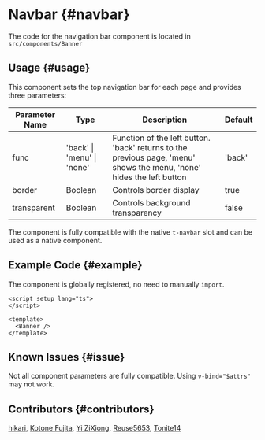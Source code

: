 # Navbar {#navbar}

The code for the navigation bar component is located in `src/components/Banner`

## Usage {#usage}

This component sets the top navigation bar for each page and provides three parameters:

| Parameter Name | Type                        | Description                                                                 | Default |
| -------------- | --------------------------- | --------------------------------------------------------------------------- | ------- |
| func           | 'back' \| 'menu' \| 'none' | Function of the left button. 'back' returns to the previous page, 'menu' shows the menu, 'none' hides the left button | 'back' |
| border         | Boolean                     | Controls border display                                                     | true    |
| transparent    | Boolean                     | Controls background transparency                                           | false   |

The component is fully compatible with the native `t-navbar` slot and can be used as a native component.

## Example Code {#example}

The component is globally registered, no need to manually `import`.

```vue
<script setup lang="ts">
</script>

<template>
  <Banner />
</template>
```

## Known Issues {#issue}

Not all component parameters are fully compatible. Using `v-bind="$attrs"` may not work.

## Contributors {#contributors}

[hikari](https://github.com/liuyax0818), [Kotone Fujita](https://github.com/FunEnn), [Yi ZiXiong](https://github.com/neikun25), [Reuse5653](https://github.com/Reuse5653), [Tonite14](https://github.com/Tonite14)
